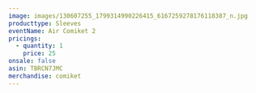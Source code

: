 ```yaml
---
image: images/130607255_1799314990226415_6167259278176118387_n.jpg
producttype: Sleeves
eventName: Air Comiket 2
pricings:
  - quantity: 1
    price: 25
onsale: false
asin: TBRCN7JMC
merchandise: comiket
---
```

